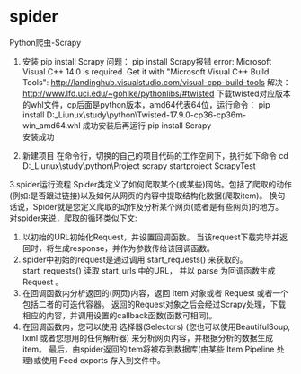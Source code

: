 # spider
Python爬虫-Scrapy
1. 安装
pip install Scrapy
问题：
pip install Scrapy报错
error: Microsoft Visual C++ 14.0 is required. Get it with "Microsoft Visual C++ Build Tools": http://landinghub.visualstudio.com/visual-cpp-build-tools
解决：
http://www.lfd.uci.edu/~gohlke/pythonlibs/#twisted  下载twisted对应版本的whl文件，cp后面是python版本，amd64代表64位，运行命令：
pip install D:\_Liunux\study\python\Twisted-17.9.0-cp36-cp36m-win_amd64.whl
成功安装后再运行
pip install Scrapy  
安装成功

2. 新建项目
在命令行，切换的自己的项目代码的工作空间下，执行如下命令
cd D:\_Liunux\study\python\Project
scrapy startproject ScrapyTest

3.spider运行流程
Spider类定义了如何爬取某个(或某些)网站。包括了爬取的动作(例如:是否跟进链接)以及如何从网页的内容中提取结构化数据(爬取item)。 换句话说，Spider就是您定义爬取的动作及分析某个网页(或者是有些网页)的地方。
对spider来说，爬取的循环类似下文:
1) 以初始的URL初始化Request，并设置回调函数。 当该request下载完毕并返回时，将生成response，并作为参数传给该回调函数。
2) spider中初始的request是通过调用 start_requests() 来获取的。 start_requests() 读取 start_urls 中的URL， 并以 parse 为回调函数生成 Request 。
3) 在回调函数内分析返回的(网页)内容，返回 Item 对象或者 Request 或者一个包括二者的可迭代容器。 返回的Request对象之后会经过Scrapy处理，下载相应的内容，并调用设置的callback函数(函数可相同)。
4) 在回调函数内，您可以使用 选择器(Selectors) (您也可以使用BeautifulSoup, lxml 或者您想用的任何解析器) 来分析网页内容，并根据分析的数据生成item。
最后，由spider返回的item将被存到数据库(由某些 Item Pipeline 处理)或使用 Feed exports 存入到文件中。
